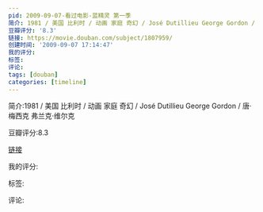 ```yaml
---
pid: 2009-09-07-看过电影-蓝精灵 第一季
简介: 1981 / 美国 比利时 / 动画 家庭 奇幻 / José Dutillieu George Gordon / 唐·梅西克 弗兰克·维尔克
豆瓣评分: '8.3'
链接: https://movie.douban.com/subject/1807959/
创建时间: '2009-09-07 17:14:47'
我的评分:
标签:
评论:
tags: [douban]
categories: [timeline]
---
```

简介:1981 / 美国 比利时 / 动画 家庭 奇幻 / José Dutillieu George Gordon / 唐·梅西克 弗兰克·维尔克

豆瓣评分:8.3

[链接](https://movie.douban.com/subject/1807959/)

我的评分:

标签:

评论:

